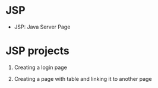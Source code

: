 # JSP
- JSP: Java Server Page

# JSP projects

1. Creating a login page

2. Creating a page with table and linking it to another page 
